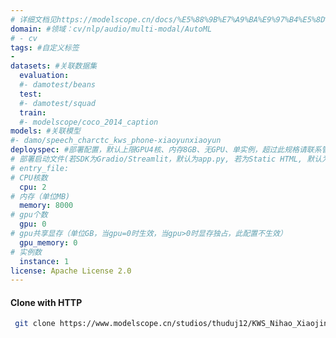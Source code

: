 ```yaml
---
# 详细文档见https://modelscope.cn/docs/%E5%88%9B%E7%A9%BA%E9%97%B4%E5%8D%A1%E7%89%87
domain: #领域：cv/nlp/audio/multi-modal/AutoML
# - cv
tags: #自定义标签
- 
datasets: #关联数据集
  evaluation: 
  #- damotest/beans
  test:
  #- damotest/squad
  train:
  #- modelscope/coco_2014_caption
models: #关联模型
#- damo/speech_charctc_kws_phone-xiaoyunxiaoyun
deployspec: #部署配置，默认上限GPU4核、内存8GB、无GPU、单实例，超过此规格请联系管理员配置才能生效
# 部署启动文件(若SDK为Gradio/Streamlit，默认为app.py, 若为Static HTML, 默认为index.html)
# entry_file: 
# CPU核数
  cpu: 2
# 内存（单位MB)
  memory: 8000
# gpu个数
  gpu: 0
# gpu共享显存（单位GB，当gpu=0时生效，当gpu>0时显存独占，此配置不生效）
  gpu_memory: 0
# 实例数
  instance: 1
license: Apache License 2.0
---
```

#### Clone with HTTP
```bash
 git clone https://www.modelscope.cn/studios/thuduj12/KWS_Nihao_Xiaojing.git
```